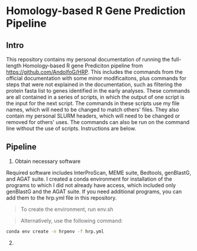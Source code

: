 # Homology-based R Gene Prediction Pipeline

## Intro

This repository contains my personal documentation of running the full-length Homology-based R gene Prediciton pipeline from https://github.com/AndolfoG/HRP. This includes the commands from the official documentation with some minor modificaitons, plus commands for steps that were not explained in the documentation, such as filtering the protein fasta list to genes identified in the early analyses. These commands are all contained in a series of scripts, in which the output of one script is the input for the next script. The commands in these scripts use my file names, which will need to be changed to match others' files. They also contain my personal SLURM headers, which will need to be changed or removed for others' uses. The commands can also be run on the command line without the use of scripts. Instructions are below.

## Pipeline

1. Obtain necessary software

Required software includes InterProScan, MEME suite, Bedtools, genBlastG, and AGAT suite. I created a conda environment for installation of the programs to which I did not already have access, which included only genBlastG and the AGAT suite. If you need additional programs, you can add them to the hrp.yml file in this repository.
> To create the environment, run env.sh

> Alternatively, use the following command:
```bash
conda env create -n hrpenv -f hrp.yml
```

2. 
